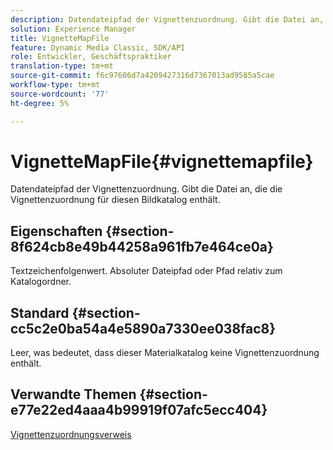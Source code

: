 ```yaml
---
description: Datendateipfad der Vignettenzuordnung. Gibt die Datei an, die die Vignettenzuordnung für diesen Bildkatalog enthält.
solution: Experience Manager
title: VignetteMapFile
feature: Dynamic Media Classic, SDK/API
role: Entwickler, Geschäftspraktiker
translation-type: tm+mt
source-git-commit: f6c97606d7a4209427316d7367013ad9585a5cae
workflow-type: tm+mt
source-wordcount: '77'
ht-degree: 5%

---
```



# VignetteMapFile{#vignettemapfile}

Datendateipfad der Vignettenzuordnung. Gibt die Datei an, die die Vignettenzuordnung für diesen Bildkatalog enthält.

## Eigenschaften {#section-8f624cb8e49b44258a961fb7e464ce0a}

Textzeichenfolgenwert. Absoluter Dateipfad oder Pfad relativ zum Katalogordner.

## Standard {#section-cc5c2e0ba54a4e5890a7330ee038fac8}

Leer, was bedeutet, dass dieser Materialkatalog keine Vignettenzuordnung enthält.

## Verwandte Themen {#section-e77e22ed4aaa4b99919f07afc5ecc404}

[Vignettenzuordnungsverweis](../../../../../ir-api/material-cat/image-rendering-api-ref/c-ir-material-catalog/c-ir-vignette-map-reference/c-ir-vignette-map-reference.md#concept-f9486269f2b04d4cb6750f3af7bf0eb7)
